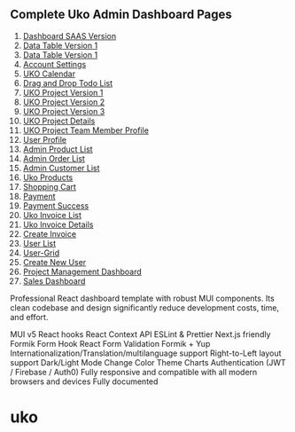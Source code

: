 ## Complete Uko Admin Dashboard Pages

1. [Dashboard SAAS Version](https://uko-react.vercel.app/dashboard)
2. [Data Table Version 1](https://uko-react.vercel.app/dashboard/data-table-v1)
3. [Data Table Version 1](https://uko-react.vercel.app/dashboard/data-table-v2)
4. [Account Settings](https://uko-react.vercel.app/dashboard/account-settings)
5. [UKO Calendar](https://uko-react.vercel.app/dashboard/calendar)
6. [Drag and Drop Todo List](https://uko-react.vercel.app/dashboard/todo-list)
7. [UKO Project Version 1](https://uko-react.vercel.app/dashboard/uko-project-v1)
8. [UKO Project Version 2](https://uko-react.vercel.app/dashboard/uko-project-v2)
9. [UKO Project Version 3](https://uko-react.vercel.app/dashboard/uko-project-v3)
10. [UKO Project Details](https://uko-react.vercel.app/dashboard/project-details)
11. [UKO Project Team Member Profile](https://uko-react.vercel.app/dashboard/team-member)
12. [User Profile](https://uko-react.vercel.app/dashboard/user-profile)
13. [Admin Product List](https://uko-react.vercel.app/dashboard/product-list)
14. [Admin Order List](https://uko-react.vercel.app/dashboard/order-list)
15. [Admin Customer List](https://uko-react.vercel.app/dashboard/customer-list)
16. [Uko Products](https://uko-react.vercel.app/dashboard/shop)
17. [Shopping Cart](https://uko-react.vercel.app/dashboard/cart)
18. [Payment](https://uko-react.vercel.app/dashboard/payment)
19. [Payment Success](https://uko-react.vercel.app/dashboard/payment-success)
20. [Uko Invoice List](https://uko-react.vercel.app/dashboard/invoice-list)
21. [Uko Invoice Details](https://uko-react.vercel.app/dashboard/invoice-details)
22. [Create Invoice](https://uko-react.vercel.app/dashboard/add-invoice)
23. [User List](https://uko-react.vercel.app/dashboard/user-list)
24. [User-Grid](https://uko-react.vercel.app/dashboard/user-grid)
25. [Create New User](https://uko-react.vercel.app/dashboard/add-user)
26. [Project Management Dashboard](https://uko-react.vercel.app/dashboard/project-management)
27. [Sales Dashboard](https://uko-react.vercel.app/dashboard/sales)

Professional React dashboard template with robust MUI components.
Its clean codebase and design significantly reduce development costs, time, and effort.

MUI v5
React hooks
React Context API
ESLint & Prettier
Next.js friendly
Formik Form Hook
React Form Validation Formik + Yup
Internationalization/Translation/multilanguage support
Right-to-Left layout support
Dark/Light Mode
Change Color Theme
Charts
Authentication (JWT / Firebase / Auth0)
Fully responsive and compatible with all modern browsers and devices
Fully documented
# uko
